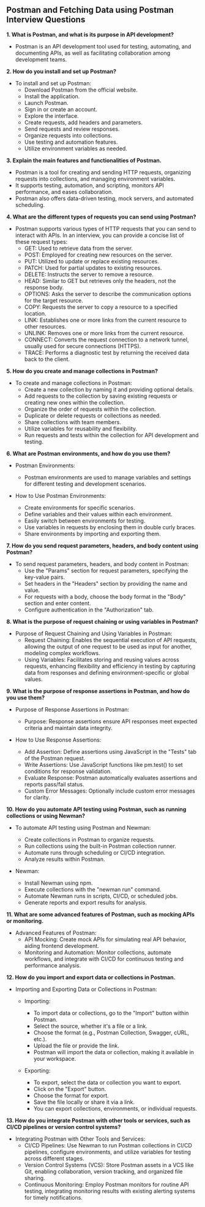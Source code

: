 ## Postman and Fetching Data using Postman Interview Questions

**1. What is Postman, and what is its purpose in API development?**
  - Postman is an API development tool used for testing, automating, and documenting APIs, as well as facilitating collaboration among development teams.


**2. How do you install and set up Postman?**
  - To install and set up Postman:
    - Download Postman from the official website.
    - Install the application. 
    - Launch Postman. 
    - Sign in or create an account. 
    - Explore the interface. 
    - Create requests, add headers and parameters. 
    - Send requests and review responses. 
    - Organize requests into collections. 
    - Use testing and automation features. 
    - Utilize environment variables as needed.


**3. Explain the main features and functionalities of Postman.**
- Postman is a tool for creating and sending HTTP requests, organizing requests into collections, and managing environment variables.
- It supports testing, automation, and scripting, monitors API performance, and eases collaboration.
- Postman also offers data-driven testing, mock servers, and automated scheduling.


**4. What are the different types of requests you can send using Postman?**
- Postman supports various types of HTTP requests that you can send to interact with APIs. In an interview, you can provide a concise list of these request types:
   - GET: Used to retrieve data from the server.
   - POST: Employed for creating new resources on the server.
   - PUT: Utilized to update or replace existing resources.
   - PATCH: Used for partial updates to existing resources.
   - DELETE: Instructs the server to remove a resource.
   - HEAD: Similar to GET but retrieves only the headers, not the response body.
   - OPTIONS: Asks the server to describe the communication options for the target resource.
   - COPY: Requests the server to copy a resource to a specified location.
   - LINK: Establishes one or more links from the current resource to other resources.
   - UNLINK: Removes one or more links from the current resource.
   - CONNECT: Converts the request connection to a network tunnel, usually used for secure connections (HTTPS).
   - TRACE: Performs a diagnostic test by returning the received data back to the client.


**5. How do you create and manage collections in Postman?**
  - To create and manage collections in Postman:
    - Create a new collection by naming it and providing optional details. 
    - Add requests to the collection by saving existing requests or creating new ones within the collection. 
    - Organize the order of requests within the collection. 
    - Duplicate or delete requests or collections as needed. 
    - Share collections with team members. 
    - Utilize variables for reusability and flexibility. 
    - Run requests and tests within the collection for API development and testing.
    

**6. What are Postman environments, and how do you use them?**
  - Postman Environments:
    - Postman environments are used to manage variables and settings for different testing and development scenarios.
    
  - How to Use Postman Environments:
    - Create environments for specific scenarios. 
    - Define variables and their values within each environment. 
    - Easily switch between environments for testing. 
    - Use variables in requests by enclosing them in double curly braces. 
    - Share environments by importing and exporting them.
    

**7. How do you send request parameters, headers, and body content using Postman?**
  - To send request parameters, headers, and body content in Postman:
    - Use the "Params" section for request parameters, specifying the key-value pairs. 
    - Set headers in the "Headers" section by providing the name and value. 
    - For requests with a body, choose the body format in the "Body" section and enter content. 
    - Configure authentication in the "Authorization" tab.
    

**8. What is the purpose of request chaining or using variables in Postman?**
  - Purpose of Request Chaining and Using Variables in Postman:
    - Request Chaining: Enables the sequential execution of API requests, allowing the output of one request to be used as input for another, modeling complex workflows. 
    - Using Variables: Facilitates storing and reusing values across requests, enhancing flexibility and efficiency in testing by capturing data from responses and defining environment-specific or global values.
    

**9. What is the purpose of response assertions in Postman, and how do you use them?**
  - Purpose of Response Assertions in Postman:
    - Purpose: Response assertions ensure API responses meet expected criteria and maintain data integrity.
    
  - How to Use Response Assertions:
    - Add Assertion: Define assertions using JavaScript in the "Tests" tab of the Postman request. 
    - Write Assertions: Use JavaScript functions like pm.test() to set conditions for response validation. 
    - Evaluate Response: Postman automatically evaluates assertions and reports pass/fail status. 
    - Custom Error Messages: Optionally include custom error messages for clarity.
    

**10. How do you automate API testing using Postman, such as running collections or using Newman?**
  - To automate API testing using Postman and Newman:
    - Create collections in Postman to organize requests. 
    - Run collections using the built-in Postman collection runner. 
    - Automate runs through scheduling or CI/CD integration. 
    - Analyze results within Postman.
    
  - Newman:
    - Install Newman using npm. 
    - Execute collections with the "newman run" command. 
    - Automate Newman runs in scripts, CI/CD, or scheduled jobs. 
    - Generate reports and export results for analysis.
    

**11. What are some advanced features of Postman, such as mocking APIs or monitoring.**
  - Advanced Features of Postman:
    - API Mocking: Create mock APIs for simulating real API behavior, aiding frontend development. 
    - Monitoring and Automation: Monitor collections, automate workflows, and integrate with CI/CD for continuous testing and performance analysis.
    

**12. How do you import and export data or collections in Postman.**
   - Importing and Exporting Data or Collections in Postman:
     - Importing:
       - To import data or collections, go to the "Import" button within Postman. 
       - Select the source, whether it's a file or a link. 
       - Choose the format (e.g., Postman Collection, Swagger, cURL, etc.). 
       - Upload the file or provide the link. 
       - Postman will import the data or collection, making it available in your workspace.
       
     - Exporting:
       - To export, select the data or collection you want to export. 
       - Click on the "Export" button. 
       - Choose the format for export. 
       - Save the file locally or share it via a link. 
       - You can export collections, environments, or individual requests.
       

**13. How do you integrate Postman with other tools or services, such as CI/CD pipelines or version control systems?**
   - Integrating Postman with Other Tools and Services:
     - CI/CD Pipelines: Use Newman to run Postman collections in CI/CD pipelines, configure environments, and utilize variables for testing across different stages. 
     - Version Control Systems (VCS): Store Postman assets in a VCS like Git, enabling collaboration, version tracking, and organized file sharing. 
     - Continuous Monitoring: Employ Postman monitors for routine API testing, integrating monitoring results with existing alerting systems for timely notifications.